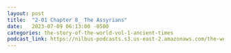 ```yaml
---
layout: post
title:  "2-01 Chapter 8_ The Assyrians"
date:   2023-07-09 06:13:00 -0500
categories: the-story-of-the-world-vol-1-ancient-times
podcast_link: https://nilbus-podcasts.s3.us-east-2.amazonaws.com/the-well-trained-mind/The%20Story%20of%20the%20World%20Vol.%201%20Ancient%20Times/2-01%20Chapter%208_%20The%20Assyrians.mp3
---
```

